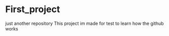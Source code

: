 # First_project
just another repository
This project im made for test to learn how the github works
